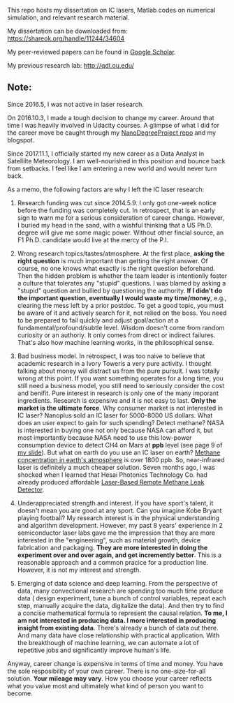 This repo hosts my dissertation on IC lasers, Matlab codes on numerical simulation, and relevant research material. 

My dissertation can be downloaded from: https://shareok.org/handle/11244/34604

My peer-reviewed papers can be found in [Google Scholar](https://scholar.google.com/citations?user=bRYWd5AAAAAJ&hl=en). 

My previous research lab: http://qdl.ou.edu/

## Note: 

Since 2016.5, I was not active in laser research. 

On 2016.10.3, I made a tough decision to change my career. Around that time I was heavily involved in Udacity courses. A glimpse of what I did for the career move be caught through my [NanoDegreeProject repo](https://github.com/jychstar/NanoDegreeProject) and my blogspot.

Since 2017.11.1, I officially started my new career as a Data Analyst in Satellilte Meteorology. I am well-nourished in this position and bounce back from setbacks. I feel like I am entering a new world and would never turn back. 

As a memo, the following factors are why I left the IC laser research:

1. Research funding was cut since 2014.5.9. I only got one-week notice before the funding was completely cut. In retrospect, that is an early sign to warn me for a serious consideration of career change.  However, I buried my head in the sand, with a wishful thinking that a US Ph.D. degree will give me some magic power. Without other fincial source, an F1 Ph.D. candidate would live at the mercy of the P.I.

2. Wrong research topics/tastes/atmosphere. At the first place, **asking the right question** is much important than getting the right answer. Of course, no one knows what exactly is the right question beforehand. Then the hidden problem is whether the team leader is intentionlly foster a culture that tolerates any "stupid" questions. I was blamed by asking a "stupid" question and bullied by questioning the authority. **If I didn't do the important question, eventually I would waste my time/money**, e.g., clearing the mess left by a prior postdoc.  To get a good topic, you must be aware of it and actively search for it, not relied on the boss.  You need to be prepared to fail quickly and adjust goal/action at a fundamental/profound/subtle level. Wisdom doesn't come from random curiosity or an authoriy. It only comes from direct or indirect failures. That's also how machine learning works, in the philosophical sense.

3. Bad business model. In retrospect, I was too naive to believe that academic research in a Ivory Toweris a very pure activity. I thought talking about money will distract us from the pure pursuit. I was totally wrong at this point. If you want something operates for a long time, you still need a business model, you still need to seriously consider the cost and benifit. Pure interest in research is only one of the many imporant ingredients. Research is expensive and it is not easy to last. **Only the market is the ultimate force**. Why consumer market is not interested in IC laser? Nanoplus sold an IC laser for 5000-8000 US dollars. What does an user expect to gain for such spending?  Detect methane? NASA is interested in buying one not only because NASA can afford it, but most importantly because NASA need to use this low-power consumption device to detect CH4 on Mars at **ppb** level (see page 9 of [my slide](https://github.com/jychstar/interband_cascade_laser/blob/master/ppt/Yuchao%2C%20Remix%20at%20the%20heart%20of%20a%20laser%2C2017_2_21.pptx)). But what on earth do you use an IC laser on earth? [Methane concentration in earth's atmosphere](https://wiki2.org/en/Atmospheric_methane) is over 1800 ppb. So, near-infrared laser is definitely a much cheaper solution. Seven months ago,  I was shocked when I learned that Hesai Photonics Technology Co. had already produced affordable [Laser-Based Remote Methane Leak Detector](http://www.hesaitech.com/en/faq/laser.html?backUrl=/drone-mounted_natural_gas_surveillance_system.html).

4. Underappreciated strength and interest. If you have sport's talent, it doesn't mean you are good at any sport. Can you imagine Kobe Bryant playing football? My research interest is in the physical understanding and algorithm development. However, my past 8 years' experience in 2 semiconductor laser labs gave me the impression that they are more interested in the "engineering", such as material growth, device fabrication and packaging. **They are more interested in doing the experiment over and over again, and get incremently better**. This is a reasonable approach and a common pracice for a production line. However, it is not my interest and strength. 

5. Emerging of data science and deep learning. From the perspective of data, many convectional research are spending too much time produce data ( design experiment, tune a bunch of control variables, repeat each step, manually acquire the data, digitalize the data). And then try to find a concise mathematical formula to represent the causal relation. **To me, I am not interested in producing data. I more interested in producing insight from existing data**. There's already a bunch of data out there. And many data have close relationship with practical application. With the breakthough of machine learning, we can automate  a lot of repetitive jobs and significantly improve human's life.

Anyway, career change is expensive in terms of time and money. You have the sole resposibility of your own career. There is no one-size-for-all solution. **Your mileage may vary**. How you choose your career reflects what you value most and ultimately what kind of person you want to become. 





 

 
